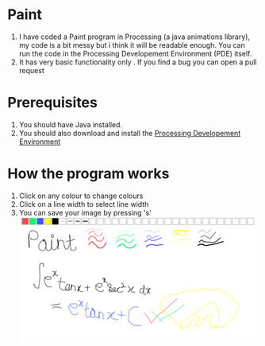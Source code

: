 # Paint
1. I have coded a Paint program in Processing (a java animations library), my code is a bit messy but i think it will be readable enough. You can run the code in the Processing Developement Environment (PDE) itself.  
2. It has very basic functionality only . If you find a bug you can open a pull request

# Prerequisites
1. You should have Java installed.
2. You should also download and install the [Processing Developement Environment](https://processing.org/)

# How the program works

1. Click on any colour to change colours
2. Click on a line width to select line width
3. You can save your image by pressing 's'
![Main Screen](https://github.com/Divy1211/Paint/blob/master/my_drawing.png)
